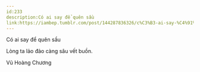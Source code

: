 ```yaml
---
id:233
description:Có ai say để quên sầu
link:https://iambep.tumblr.com/post/144287836326/c%C3%B3-ai-say-%C4%91%E1%BB%83-qu%C3%AAn-s%E1%BA%A7u-l%C3%B2ng-ta-l%E1%BA%A3o-%C4%91%E1%BA%A3o-c%C3%A0ng-s%C3%A2u
---
```


Có ai say để quên sầu

Lòng ta lảo đảo càng sâu vết buồn.

Vũ Hoàng Chương